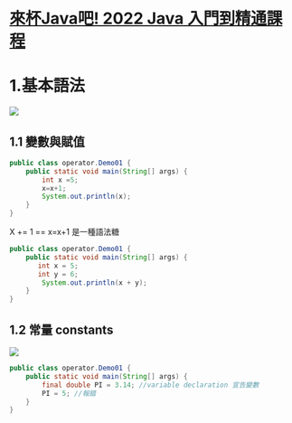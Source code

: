 [來杯Java吧! 2022 Java 入門到精通課程](https://www.udemy.com/course/java-master-chinese/)
======

# 1.基本語法
![](1.jpg)
## 1.1 變數與賦值
```java
public class operator.Demo01 {
    public static void main(String[] args) {
        int x =5;
        x=x+1;
        System.out.println(x);
    }
}
```

X += 1 == x=x+1 是一種語法糖

```java
public class operator.Demo01 {
    public static void main(String[] args) {
       int x = 5;
       int y = 6;
        System.out.println(x + y);
    }
}
```

## 1.2 常量 constants
![](2.jpg)

```java
public class operator.Demo01 {
    public static void main(String[] args) {
        final double PI = 3.14; //variable declaration 宣告變數
        PI = 5; //報錯
    }
}
```



